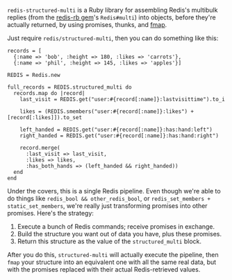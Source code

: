 `redis-structured-multi` is a Ruby library for assembling Redis's multibulk replies (from the [redis-rb gem](http://github.com/ezmobius/redis-rb)'s `Redis#multi`) into objects, before they're actually returned, by using promises, thunks, and [fmap](http://github.com/derefr/fmap).

Just require `redis/structured-multi`, then you can do something like this:

    records = [
      {:name => 'bob', :height => 180, :likes => 'carrots'},
      {:name => 'phil', :height => 145, :likes => 'apples'}]

    REDIS = Redis.new

    full_records = REDIS.structured_multi do
      records.map do |record|
        last_visit = REDIS.get("user:#{record[:name]}:lastvisittime").to_i

        likes = (REDIS.smembers("user:#{record[:name]}:likes") + [record[:likes]]).to_set
        
        left_handed = REDIS.get("user:#{record[:name]}:has:hand:left")
        right_handed = REDIS.get("user:#{record[:name]}:has:hand:right")

        record.merge(
          :last_visit => last_visit,
          :likes => likes,
          :has_both_hands => (left_handed && right_handed))
      end
    end

Under the covers, this is a single Redis pipeline. Even though we're able to do things like `redis_bool && other_redis_bool`, or `redis_set_members + static_set_members`, we're really just transforming promises into other promises. Here's the strategy:

1. Execute a bunch of Redis commands; receive promises in exchange.
2. Build the structure you want out of data you have, plus these promises.
3. Return this structure as the value of the `structured_multi` block.

After you do this, `structured-multi` will actually execute the pipeline, then `fmap` your structure into an equivalent one with all the same real data, but with the promises replaced with their actual Redis-retrieved values.
